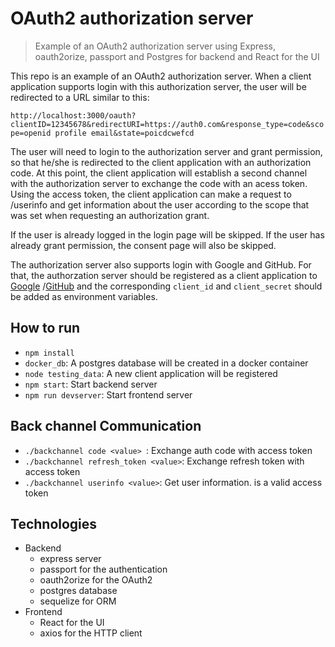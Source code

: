 OAuth2 authorization server
==========================

> Example of an OAuth2 authorization server using Express, oauth2orize, passport and Postgres for backend and React for the UI

This repo is an example of an OAuth2 authorization server. When a client
application supports login with this authorization server, the user will be
redirected to a URL similar to this:

`http://localhost:3000/oauth?clientID=12345678&redirectURI=https://auth0.com&response_type=code&scope=openid
profile email&state=poicdcwefcd`

The user will need to login to the authorization server and grant permission,
so that he/she is redirected to the client application with an authorization
code. At this point, the client application will establish a second channel
with the authorization server to exchange the code with an acess token. Using
the access token, the client application can make a request to /userinfo and
get information about the user according to the scope that was set when
requesting an authorization grant.

If the user is already logged in the login page will be skipped. 
If the user has already grant permission, the consent page will also be
skipped.

The authorization server also supports login with Google and GitHub. For that,
the authorzation server should be registered as a client application to
[Google](https://developers.google.com/identity/protocols/OAuth2)
/[GitHub](https://github.com/settings/applications/new)
and the corresponding `client_id` and `client_secret` should be
added as environment variables.

## How to run

- `npm install`
- `docker_db`: A postgres database will be created in a docker container
- `node testing_data`: A new client application will be registered
- `npm start`: Start backend server
- `npm run devserver`: Start frontend server

## Back channel Communication
- `./backchannel code <value> `: Exchange auth code <value> with access token
- `./backchannel refresh_token <value>`: Exchange refresh token <value>  with access token
- `./backchannel userinfo <value>`: Get user information. <value> is a valid access token
    
## Technologies
- Backend
    - express server
    - passport for the authentication
    - oauth2orize for the OAuth2
    - postgres database
    - sequelize for ORM
- Frontend
    - React for the UI
    - axios for the HTTP client
